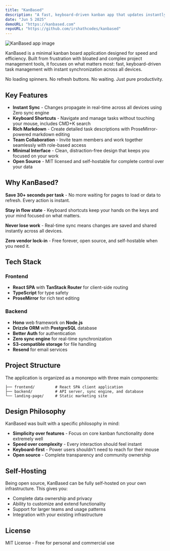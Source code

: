 ```yaml
---
title: "KanBased"
description: "A fast, keyboard-driven kanban app that updates instantly with real-time sync"
date: "Jun 5 2025"
demoURL: "https://kanbased.com"
repoURL: "https://github.com/irshathcodes/kanbased"
---
```


![KanBased app image](https://kanbased.com/public/kanbased-app-image.webp)

KanBased is a minimal kanban board application designed for speed and efficiency. Built from frustration with bloated and complex project management tools, it focuses on what matters most: fast, keyboard-driven task management with instant synchronization across all devices.

No loading spinners. No refresh buttons. No waiting. Just pure productivity.

## Key Features

- **Instant Sync** - Changes propagate in real-time across all devices using Zero sync engine
- **Keyboard Shortcuts** - Navigate and manage tasks without touching your mouse, includes CMD+K search
- **Rich Markdown** - Create detailed task descriptions with ProseMirror-powered markdown editing
- **Team Collaboration** - Invite team members and work together seamlessly with role-based access
- **Minimal Interface** - Clean, distraction-free design that keeps you focused on your work
- **Open Source** - MIT licensed and self-hostable for complete control over your data

## Why KanBased?

**Save 30+ seconds per task** - No more waiting for pages to load or data to refresh. Every action is instant.

**Stay in flow state** - Keyboard shortcuts keep your hands on the keys and your mind focused on what matters.

**Never lose work** - Real-time sync means changes are saved and shared instantly across all devices.

**Zero vendor lock-in** - Free forever, open source, and self-hostable when you need it.

## Tech Stack

### Frontend

- **React SPA** with **TanStack Router** for client-side routing
- **TypeScript** for type safety
- **ProseMirror** for rich text editing

### Backend

- **Hono** web framework on **Node.js**
- **Drizzle ORM** with **PostgreSQL** database
- **Better Auth** for authentication
- **Zero sync engine** for real-time synchronization
- **S3-compatible storage** for file handling
- **Resend** for email services

## Project Structure

The application is organized as a monorepo with three main components:

```
├── frontend/         # React SPA client application
├── backend/          # API server, sync engine, and database
└── landing-page/     # Static marketing site
```

## Design Philosophy

KanBased was built with a specific philosophy in mind:

- **Simplicity over features** - Focus on core kanban functionality done extremely well
- **Speed over complexity** - Every interaction should feel instant
- **Keyboard-first** - Power users shouldn't need to reach for their mouse
- **Open source** - Complete transparency and community ownership

## Self-Hosting

Being open source, KanBased can be fully self-hosted on your own infrastructure. This gives you:

- Complete data ownership and privacy
- Ability to customize and extend functionality
- Support for larger teams and usage patterns
- Integration with your existing infrastructure

## License

MIT License - Free for personal and commercial use
